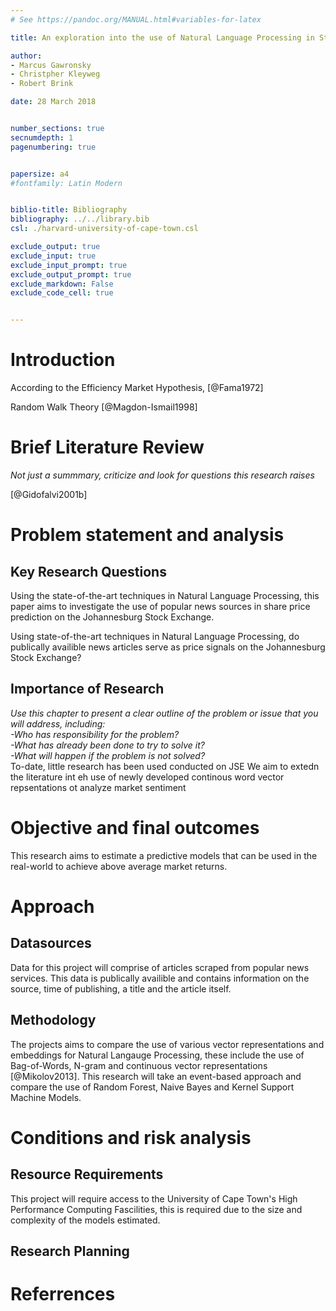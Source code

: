 ```yaml
---
# See https://pandoc.org/MANUAL.html#variables-for-latex

title: An exploration into the use of Natural Language Processing in Stock Market Prediction on the JSE

author:
- Marcus Gawronsky
- Christpher Kleyweg
- Robert Brink

date: 28 March 2018


number_sections: true
secnumdepth: 1
pagenumbering: true


papersize: a4
#fontfamily: Latin Modern


biblio-title: Bibliography   
bibliography: ../../library.bib
csl: ./harvard-university-of-cape-town.csl

exclude_output: true
exclude_input: true
exclude_input_prompt: true
exclude_output_prompt: true
exclude_markdown: False
exclude_code_cell: true


---
```

# Introduction
According to the Efficiency Market Hypothesis, [@Fama1972]

Random Walk Theory [@Magdon-Ismail1998]



# Brief Literature Review
_Not just a summmary, criticize and look for questions this research raises_

[@Gidofalvi2001b]

# Problem statement and analysis

## Key Research Questions
Using the state-of-the-art techniques in Natural Language Processing, this paper aims to investigate the use of popular news sources in share price prediction on the Johannesburg Stock Exchange.  

Using state-of-the-art techniques in Natural Language Processing, do publically availible news articles serve as price signals on the Johannesburg Stock Exchange?

## Importance of Research
_Use this chapter to present a clear outline of the problem or issue that you will address, including:_  
_-Who has responsibility for the problem?_  
_-What has already been done to try to solve it?_  
_-What will happen if the problem is not solved?_  
To-date, little research has been used conducted on JSE
We aim to extedn the literature int eh use of newly developed continous word vector repsentations ot analyze market sentiment

# Objective and final outcomes
This research aims to estimate a predictive models that can be used in the real-world to achieve above average market returns.  

# Approach

## Datasources
Data for this project will comprise of articles scraped from popular news services.  This data is publically availible and contains information on the source, time of publishing, a title and the article itself.  

## Methodology
The projects aims to compare the use of various vector representations and embeddings for Natural Langauge Processing, these include the use of Bag-of-Words, N-gram and continuous vector representations [@Mikolov2013].  This research will take an event-based approach and compare the use of Random Forest, Naive Bayes and Kernel Support Machine Models.  

# Conditions and risk analysis

## Resource Requirements
This project will require access to the University of Cape Town's High Performance Computing Fascilities, this is required due to the size and complexity of the models estimated.  

## Research Planning



# Referrences
